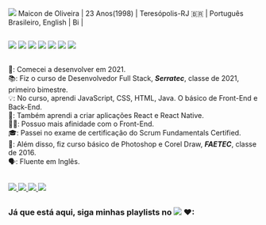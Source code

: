 <img src="https://cdn.discordapp.com/attachments/870060239288950834/878334068125728798/header2.png" />
Maicon de Oliveira  |  23 Anos(1998)  |  Teresópolis-RJ 🇧🇷   |  Português Brasileiro, English  |  Bi  |  

##

<div>
  <img src="https://img.shields.io/badge/HTML5-E34F26?style=for-the-badge&logo=html5&logoColor=white" />
  <img src="https://img.shields.io/badge/CSS-239120?&style=for-the-badge&logo=css3&logoColor=white" />
  <img src="https://img.shields.io/badge/Sass-CC6699?style=for-the-badge&logo=sass&logoColor=white" />
  <img src="https://img.shields.io/badge/JavaScript-F7DF1E?style=for-the-badge&logo=javascript&logoColor=black" />
  <img src="https://img.shields.io/badge/Java-ED8B00?style=for-the-badge&logo=java&logoColor=white" />
  <img src="https://img.shields.io/badge/React-20232A?style=for-the-badge&logo=react&logoColor=61DAFB" />
  <img src="https://img.shields.io/badge/React_Native-20232A?style=for-the-badge&logo=react&logoColor=61DAFB" />

</div>

##

📅: Comecei a desenvolver em 2021. <br>
📚: Fiz o curso de Desenvolvedor Full Stack, ***Serratec***, classe de 2021, primeiro bimestre.  <br>
💡: No curso, aprendi JavaScript, CSS, HTML, Java. O básico de Front-End e Back-End.  <br>
📱: Também aprendi a criar aplicações React e React Native.  <br>
👨‍💻: Possuo mais afinidade com o Front-End.  <br>
🎓: Passei no exame de certificação do Scrum Fundamentals Certified. <br>
🎨: Além disso, fiz curso básico de Photoshop e Corel Draw, ***FAETEC***, classe de 2016.  <br>
🗣: Fluente em Inglês.  <br>

##

<div>
  <a href="mailto:maiconcrvg21@gmail.com">
    <img src="https://img.shields.io/badge/Gmail-D14836?style=for-the-badge&logo=gmail&logoColor=white" />
  </a>
  <a href="https://www.facebook.com/miqito/">
    <img src="https://img.shields.io/badge/Facebook-1877F2?style=for-the-badge&logo=facebook&logoColor=white" />
  </a>
  <a href="https://www.instagram.com/miqitoonline/">
    <img src="https://img.shields.io/badge/Instagram-E4405F?style=for-the-badge&logo=instagram&logoColor=white" />
  </a>
  <a href="https://www.linkedin.com/in/maicon-oliveira-a16986212/">
    <img src="https://img.shields.io/badge/LinkedIn-0077B5?style=for-the-badge&logo=linkedin&logoColor=white" />
  </a>
</div>

##

### **Já que está aqui, siga minhas playlists no** <a href="https://open.spotify.com/user/maiconcrvg21?si=bd6d7b14e76c4062"><img src="https://img.shields.io/badge/Spotify-1ED760?&style=for-the-badge&logo=spotify&logoColor=white" /></a> ❤:
